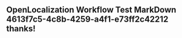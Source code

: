 <properties
ms.topic="hero-topic"
ms.test1="hero-topic"
ms.test2="test"/>

## OpenLocalization Workflow Test MarkDown 4613f7c5-4c8b-4259-a4f1-e73ff2c42212 thanks!
